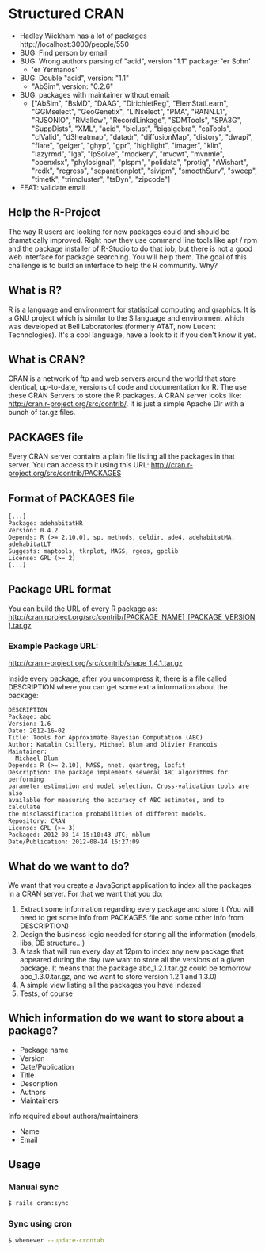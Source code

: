 # Structured CRAN

* Hadley Wickham has a lot of packages http://localhost:3000/people/550
* BUG: Find person by email
* BUG: Wrong authors parsing of "acid", version "1.1" package: 'er Sohn'
  * 'er Yermanos'
* BUG: Double "acid", version: "1.1"
  * "AbSim", version: "0.2.6"
* BUG: packages with maintainer without email:
  * ["AbSim", "BsMD", "DAAG", "DirichletReg", "ElemStatLearn", "GGMselect", "GeoGenetix", "LINselect", "PMA", "RANN.L1", "RJSONIO", "RMallow", "RecordLinkage", "SDMTools", "SPA3G", "SuppDists", "XML", "acid", "biclust", "bigalgebra", "caTools", "clValid", "d3heatmap", "datadr", "diffusionMap", "distory", "dwapi", "flare", "geiger", "ghyp", "gpr", "highlight", "imager", "klin", "lazyrmd", "lga", "lpSolve", "mockery", "mvcwt", "mvnmle", "openxlsx", "phylosignal", "plspm", "polidata", "protiq", "rWishart", "rcdk", "regress", "separationplot", "sivipm", "smoothSurv", "sweep", "timetk", "trimcluster", "tsDyn", "zipcode"]
* FEAT: validate email

## Help the R-Project

The way R users are looking for new packages could and should be dramatically improved. Right
now they use command line tools like apt / rpm and the package installer of R-Studio to do that job,
but there is not a good web interface for package searching. You will help them. The goal of this
challenge is to build an interface to help the R community. Why?

## What is R?

R is a language and environment for statistical computing and graphics. It is a GNU project which
is similar to the S language and environment which was developed at Bell Laboratories (formerly
AT&T, now Lucent Technologies). It's a cool language, have a look to it if you don't know it yet.

## What is CRAN?

CRAN is a network of ftp and web servers around the world that store identical, up-to-date,
versions of code and documentation for R. The use these CRAN Servers to store the R packages.
A CRAN server looks like: http://cran.r-project.org/src/contrib/. It is just a simple Apache Dir with a
bunch of tar.gz files.

## PACKAGES file
Every CRAN server contains a plain file listing all the packages in that server. You can access to it
using this URL:
http://cran.r-project.org/src/contrib/PACKAGES

## Format of PACKAGES file

```
[...]
Package: adehabitatHR
Version: 0.4.2
Depends: R (>= 2.10.0), sp, methods, deldir, ade4, adehabitatMA,
adehabitatLT
Suggests: maptools, tkrplot, MASS, rgeos, gpclib
License: GPL (>= 2)
[...]
```

## Package URL format

You can build the URL of every R package as:
http://cran.rproject.org/src/contrib/[PACKAGE_NAME]_[PACKAGE_VERSION].tar.gz

### Example Package URL:

http://cran.r-project.org/src/contrib/shape_1.4.1.tar.gz

Inside every package, after you uncompress it, there is a file called DESCRIPTION where you can
get some extra information about the package:

```
DESCRIPTION
Package: abc
Version: 1.6
Date: 2012-16-02
Title: Tools for Approximate Bayesian Computation (ABC)
Author: Katalin Csillery, Michael Blum and Olivier Francois
Maintainer:
  Michael Blum
Depends: R (>= 2.10), MASS, nnet, quantreg, locfit
Description: The package implements several ABC algorithms for performing
parameter estimation and model selection. Cross-validation tools are also
available for measuring the accuracy of ABC estimates, and to calculate
the misclassification probabilities of different models.
Repository: CRAN
License: GPL (>= 3)
Packaged: 2012-08-14 15:10:43 UTC; mblum
Date/Publication: 2012-08-14 16:27:09
```

## What do we want to do?

We want that you create a JavaScript application to index all the packages in a CRAN server. For
that we want that you do:

1. Extract some information regarding every package and store it (You will need to get some info
from PACKAGES file and some other info from DESCRIPTION)
2. Design the business logic needed for storing all the information (models, libs, DB structure...)
3. A task that will run every day at 12pm to index any new package that appeared during the day
(we want to store all the versions of a given package. It means that the package
abc_1.2.1.tar.gz could be tomorrow abc_1.3.0.tar.gz, and we want to store version 1.2.1 and
1.3.0)
4. A simple view listing all the packages you have indexed
5. Tests, of course

## Which information do we want to store about a package?

* Package name
* Version
* Date/Publication
* Title
* Description
* Authors
* Maintainers

Info required about authors/maintainers
* Name
* Email

## Usage

### Manual sync

```sh
$ rails cran:sync
```

### Sync using cron

```sh
$ whenever --update-crontab
```
